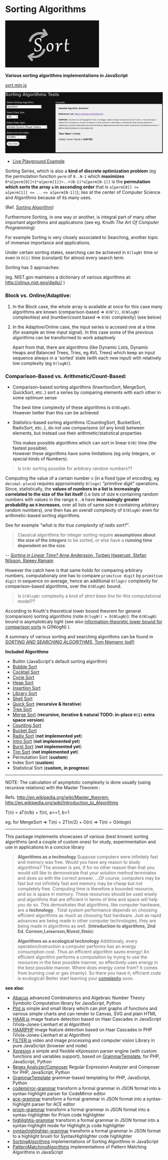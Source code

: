 Sorting Algorithms
===================

![sort.js](/sort.jpg)


__Various sorting algorithms implementations in JavaScript__


[sort.min.js](https://raw.githubusercontent.com/foo123/SortingAlgorithms/master/test/js/sort.min.js)


[![screenshot](/test/screenshot.png)](https://foo123.github.io/examples/sorting-algorithms/)


* [Live Playground Example](https://foo123.github.io/examples/sorting-algorithms/)


Sorting Series, which is also a **kind of discrete optimization problem** (eg the permutation function `perm` of `0..N-1` which **maximizes** `0*a[perm[0]]+1*a[perm[1]]+..+(N-1)*a[perm[N-1]]` is the **permutation which sorts the array `a` in ascending order** that is `a[perm[0]] <= a[perm[1]] <= .. <= a[perm[N-1]]`); lies at the center of Computer Science and Algorithms because of its many uses.

(Ref. [Sorting Algorithm](https://en.wikipedia.org/wiki/Sorting_algorithm))

Furthermore Sorting, in one way or another, is integral part of many other important algorithms and applications (see eg. Knuth *The Art Of Computer Programming*)

For example Sorting is very closely associated to Searching, another topic of immense importance and applications.

Under certain sorting states, searching can be achieved in `O(logN)` time or even in `O(1)` time (constant) for almost every search term.

Sorting has 3 approaches:

(eg. NIST.gov maintains a dictionary of various algorithms at:  http://xlinux.nist.gov/dads// )


### Block vs. Online/Adaptive:

1. In the Block case, the whole array is available at once
for this case many algorithms are known (comparison-based => `O(N^2)`, `O(NlogN)` complexities) and (number/count based => `O(N)` complexity) (see below)

2. In the Adaptive/Online case, the input series is
accesed one at a time (for example an time-input signal). In this case some of the previous algorithms can be transformed to work adaptively

    Apart from that, there are algorithms (like Dynamic Lists, Dynamic Heaps and Balanced Trees, Tries, eg AVL Trees) which keep an input sequence always in a 'sorted' state (with each new input) with relatively low complexity (eg `O(logN)`).


### Comparison-Based vs. Arithmetic/Count-Based:

* Comparison-based sorting algorithms (InsertionSort, MergeSort, QuickSort, etc..) sort a series by comparing elements with each other in some optimum sense

    The best time complexity of these algorithms is `O(NlogN)`.  
    However better than this can be achieved   

* Statistics-based sorting algorithms (CountingSort, BucketSort, RadixSort, etc..), do not use comparisons (of any kind) between elements, but instead use their arithmetic/statistical properties

    This makes possible algorithms which can sort in linear `O(N)` time (the fastest possible).   
    However these algorithms have some limitations (eg only Integers, or special kinds of Numbers). 


> Is `O(N)` sorting possible for arbitrary random numbers??


Computing the value of a certain number `n` (in a fixed type of encoding, eg `decimal-place`) requires approximately `O(logn)` *"primitive digit"* operations. Since, statistically, the **values of numbers in a list is increasingly correlated to the size of the list itself** (i.e lists of size `N` containing random numbers with values in the range `0..N` have **increasingly greater probability as `N` increases**, over all lists of same size `N` containing arbitrary random numbers), one then has an overall complexity of `O(NlogN)` even for arithmetic-based sorting algorithms.  

See for example *"what is the true complexity of radix sort?"*.

> Classical algorithms for integer sorting require **assumptions about the size of the integers** to be sorted, or else have a **running time dependent on the size**.

-- [*Sorting in Linear Time?* Arne Andersson, Torben Hagerupt, Stefan Nilsson, Rajeev Ramam](https://www.cs.unc.edu/~plaisted/comp550/linear%20time%20sorting.pdf)

However the catch here is that same holds for comparing arbitrary numbers, computationaly one has to compare `primitive digit` by `primitive digit` in sequence on average, hence an additional `O(logn)` complexity for comparison-based algorithms, over the `O(NlogN)` bound.


> Is `O(NlogN)` complexity a kind of *strict base line* for this computational model??

According to Knuth's theoretical lower bound theorem for general (comparison) sorting algorithms (note `O(logN!) = O(NlogN)`): the `O(NlogN)` bound is asymptoticaly tight (see also [information-theoretic lower bound for comparison sorts](https://www.inf.fh-flensburg.de/lang/algorithmen/sortieren/lowerbounden.htm) is &Omega;(NlogN) ).


A summary of various sorting and searching algorithms can be found in [*SORTING AND SEARCHING ALGORITHMS*, Tom Niemann (pdf)](https://www.epaperpress.com/sortsearch/download/sortsearch.pdf)


**Included Algorithms**

* Builtin (JavaScript's default sorting algorithm)
* [Bubble Sort](http://en.wikipedia.org/wiki/Bubble_sort)
* [Cocktail Sort](http://en.wikipedia.org/wiki/Cocktail_shaker_sort)
* [Cycle Sort](http://en.wikipedia.org/wiki/Cycle_sort)
* [Heap Sort](http://en.wikipedia.org/wiki/Heap_sort)
* [Insertion Sort](http://en.wikipedia.org/wiki/Insertion_sort)
* [Library Sort](http://en.wikipedia.org/wiki/Library_sort)
* [Shell Sort](http://en.wikipedia.org/wiki/Shellsort)
* [Quick Sort](http://en.wikipedia.org/wiki/Quicksort) (**recursive &amp; iterative**)
* [Tree Sort](http://en.wikipedia.org/wiki/Tree_sort)
* [Merge Sort](http://en.wikipedia.org/wiki/Merge_sort) (**recursive, iterative &amp; natural TODO: in-place `O(1)` extra space version**)
* [Counting Sort](http://en.wikipedia.org/wiki/Counting_sort)
* [Bucket Sort](http://en.wikipedia.org/wiki/Bucket_sort)
* [Radix Sort](http://en.wikipedia.org/wiki/Radix_sort) (**not implemented yet**)
* [Intro Sort](https://en.wikipedia.org/wiki/Introsort) (**not implemented yet**)
* [Burst Sort](http://en.wikipedia.org/wiki/Burstsort) (**not implemented yet**)
* [Tim Sort](http://en.wikipedia.org/wiki/Timsort) (**not implemented yet**)
* Permutation Sort (**custom**)
* Index Sort (**custom**)
* Statistical Sort (**custom, in progress**)


------------------------------------------------------

NOTE: The calculation of asymptotic complexity is done usually (using recursive relations)
with the Master Theorem :

Refs.
        http://en.wikipedia.org/wiki/Master_theorem,
        http://en.wikipedia.org/wiki/Introduction_to_Algorithms


T(n) = aT(n/b) + f(n),  a>=1, b>1

eg. for MergeSort => T(n) = 2T(n/2) + O(n) =>  T(n) = O(nlogn)


---------------------------------------------------------

This package implements showcases of various (best known) sorting algorithms
(and a couple of custom ones)
for study, experimentation and use in applications
In a concice library


> __Algorithms as a technology__   Suppose computers were infinitely fast and memory was free. Would you have any reason to study algorithms? The answer is yes, if for no other reason than that you would  still like to demonstrate that your solution method terminates and does so with the correct answer.  ...Of course, computers may be fast but not infinitely fast and memory may be cheap but not completely free. Computing time is therefore a  bounded resource, and so is space in memory. These resources should be used wisely and algorithms that are efficient in terms of time and space will help you do so.  This demostrates that algorithms, like computer hardware, are a __technology__ . Total system performance depends on choosing efficient algorithms as much as choosing fast hardware. Just as rapid advances are being made in other computer technologies, they are being made in algorithms as well. (__Introduction to algorithms, 2nd Ed. Cormen,Leiserson,Rivest,Stein__)



> __Algorithms as a ecological technology__     Additionaly, every operation/instruction a computer performs has an energy consumption cost. Thus an efficient algorithm saves energy!  An efficient algorithm performs a computation by trying to use the resources in the best possible manner, so effectively uses energy in the best possible manner.  Where does energy come from? It comes from burning coal or gas (mainly).  So there you have it; efficient code is ecological!  Better start learning your [complexity]( http://en.wikipedia.org/wiki/Computational_complexity_theory) soon.


**see also:**

* [Abacus](https://github.com/foo123/Abacus) advanced Combinatorics and Algebraic Number Theory Symbolic Computation library for JavaScript, Python
* [Plot.js](https://github.com/foo123/Plot.js) simple and small library which can plot graphs of functions and various simple charts and can render to Canvas, SVG and plain HTML
* [HAAR.js](https://github.com/foo123/HAAR.js) image feature detection based on Haar Cascades in JavaScript (Viola-Jones-Lienhart et al Algorithm)
* [HAARPHP](https://github.com/foo123/HAARPHP) image feature detection based on Haar Cascades in PHP (Viola-Jones-Lienhart et al Algorithm)
* [FILTER.js](https://github.com/foo123/FILTER.js) video and image processing and computer vision Library in pure JavaScript (browser and node)
* [Xpresion](https://github.com/foo123/Xpresion) a simple and flexible eXpression parser engine (with custom functions and variables support), based on [GrammarTemplate](https://github.com/foo123/GrammarTemplate), for PHP, JavaScript, Python
* [Regex Analyzer/Composer](https://github.com/foo123/RegexAnalyzer) Regular Expression Analyzer and Composer for PHP, JavaScript, Python
* [GrammarTemplate](https://github.com/foo123/GrammarTemplate) grammar-based templating for PHP, JavaScript, Python
* [codemirror-grammar](https://github.com/foo123/codemirror-grammar) transform a formal grammar in JSON format into a syntax-highlight parser for CodeMirror editor
* [ace-grammar](https://github.com/foo123/ace-grammar) transform a formal grammar in JSON format into a syntax-highlight parser for ACE editor
* [prism-grammar](https://github.com/foo123/prism-grammar) transform a formal grammar in JSON format into a syntax-highlighter for Prism code highlighter
* [highlightjs-grammar](https://github.com/foo123/highlightjs-grammar) transform a formal grammar in JSON format into a syntax-highlight mode for Highlight.js code highlighter
* [syntaxhighlighter-grammar](https://github.com/foo123/syntaxhighlighter-grammar) transform a formal grammar in JSON format to a highlight brush for SyntaxHighlighter code highlighter
* [SortingAlgorithms](https://github.com/foo123/SortingAlgorithms) implementations of Sorting Algorithms in JavaScript
* [PatternMatchingAlgorithms](https://github.com/foo123/PatternMatchingAlgorithms) implementations of Pattern Matching Algorithms in JavaScript

